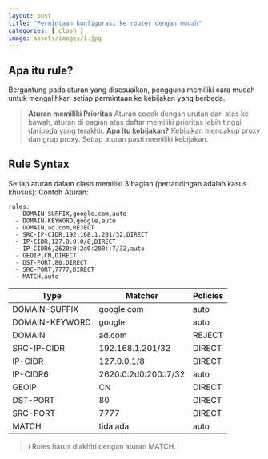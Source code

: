 ```yaml
---
layout: post
title: "Permintaan konfigurasi ke router dengan mudah"
categories: [ clash ]
image: assets/images/1.jpg
---
```

## Apa itu rule?

Bergantung pada aturan yang disesuaikan, pengguna memiliki cara mudah untuk mengalihkan setiap permintaan ke kebijakan yang berbeda.

> **Aturan memiliki Prioritas**
> Aturan cocok dengan urutan dari atas ke bawah, aturan di bagian atas daftar memiliki prioritas lebih tinggi daripada yang terakhir.
> **Apa itu kebijakan?**
> Kebijakan mencakup proxy dan grup proxy. Setiap aturan pasti memiliki kebijakan.

## Rule Syntax

Setiap aturan dalam clash memiliki 3 bagian (pertandingan adalah kasus khusus):
Contoh Aturan:

```
rules:
  - DOMAIN-SUFFIX,google.com,auto
  - DOMAIN-KEYWORD,google,auto
  - DOMAIN,ad.com,REJECT
  - SRC-IP-CIDR,192.168.1.201/32,DIRECT
  - IP-CIDR,127.0.0.0/8,DIRECT
  - IP-CIDR6,2620:0:2d0:200::7/32,auto
  - GEOIP,CN,DIRECT
  - DST-PORT,80,DIRECT
  - SRC-PORT,7777,DIRECT
  - MATCH,auto
```
| Type | Matcher | Policies |
| - | - | - |
| DOMAIN-SUFFIX | google.com | auto |
| DOMAIN-KEYWORD | google | auto |
| DOMAIN | ad.com | REJECT |
| SRC-IP-CIDR | 192.168.1.201/32 | DIRECT |
| IP-CIDR | 127.0.0.1/8 | DIRECT |
| IP-CIDR6 | 2620:0:2d0:200::7/32 | auto |
| GEOIP | CN | DIRECT |
| DST-PORT | 80 | DIRECT |
| SRC-PORT | 7777 | DIRECT |
| MATCH | tida ada | auto |

> ℹ Rules harus diakhiri dengan aturan MATCH.
